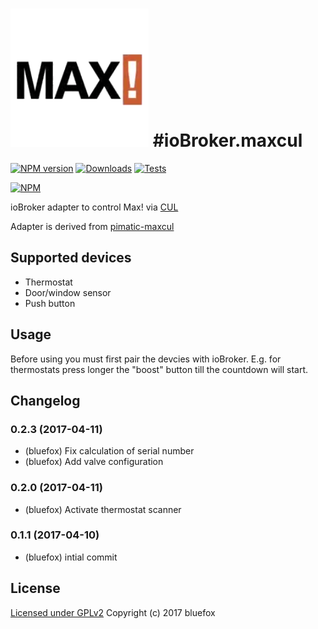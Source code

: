 ![Logo](admin/maxcul.png)
#ioBroker.maxcul
==================================
[![NPM version](http://img.shields.io/npm/v/iobroker.maxcul.svg)](https://www.npmjs.com/package/iobroker.maxcul)
[![Downloads](https://img.shields.io/npm/dm/iobroker.maxcul.svg)](https://www.npmjs.com/package/iobroker.maxcul)
[![Tests](https://travis-ci.org/ioBroker/ioBroker.maxcul.svg?branch=master)](https://travis-ci.org/ioBroker/ioBroker.maxcul)

[![NPM](https://nodei.co/npm/iobroker.maxcul.png?downloads=true)](https://nodei.co/npm/iobroker.maxcul/)

ioBroker adapter to control Max! via [CUL](http://busware.de/tiki-index.php?page=CUL)

Adapter is derived from [pimatic-maxcul](https://github.com/fbeek/pimatic-maxcul)

## Supported devices

- Thermostat
- Door/window sensor
- Push button

## Usage
Before using you must first pair the devcies with ioBroker. 
E.g. for thermostats press longer the "boost" button till the countdown will start.

## Changelog
### 0.2.3 (2017-04-11)
* (bluefox) Fix calculation of serial number
* (bluefox) Add valve configuration

### 0.2.0 (2017-04-11)
* (bluefox) Activate thermostat scanner

### 0.1.1 (2017-04-10)
* (bluefox) intial commit

## License

[Licensed under GPLv2](LICENSE) Copyright (c) 2017 bluefox
